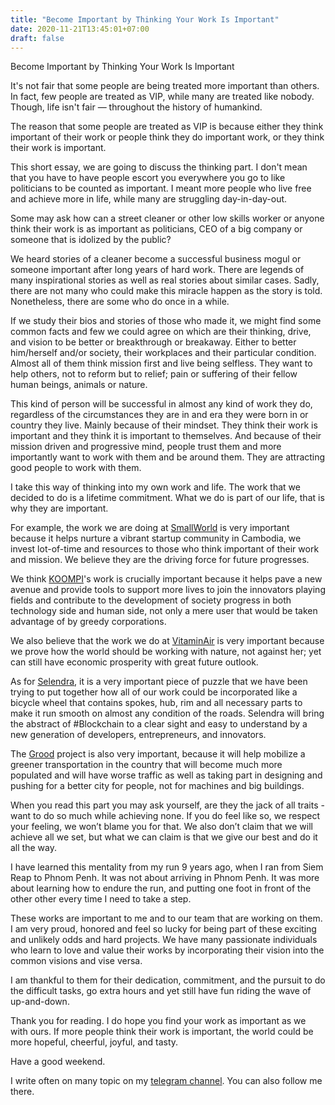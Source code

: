 ```yaml
---
title: "Become Important by Thinking Your Work Is Important"
date: 2020-11-21T13:45:01+07:00
draft: false
---
```


Become Important by Thinking Your Work Is Important

It's not fair that some people are being treated more important than others. In fact, few people are treated as VIP, while many are treated like nobody. Though, life isn't fair — throughout the history of humankind. 

The reason that some people are treated as VIP is because either they think important of their work or people think they do important work, or they think their work is important.

This short essay, we are going to discuss the thinking part. I don't mean that you have to have people escort you everywhere you go to like politicians to be counted as important. I meant more people who live free and achieve more in life, while many are struggling day-in-day-out.

Some may ask how can a street cleaner or other low skills worker or anyone think their work is as important as politicians, CEO of a big company or someone that is idolized by the public? 

We heard stories of a cleaner become a successful business mogul or someone important after long years of hard work. There are legends of many inspirational stories as well as real stories about similar cases. Sadly, there are not many who could make this miracle happen as the story is told. Nonetheless, there are some who do once in a while. 

If we study their bios and stories of those who made it, we might find some common facts and few we could agree on which are their thinking, drive, and vision to be better or breakthrough or breakaway. Either to better him/herself and/or society, their workplaces and their particular condition. Almost all of them think mission first and live being selfless. They want to help others, not to reform but to relief; pain or suffering of their fellow human beings, animals or nature.

This kind of person will be successful in almost any kind of work they do, regardless of the circumstances they are in and era they were born in or country they live. Mainly because of their mindset. They think their work is important and they think it is important to themselves. And because of their mission driven and progressive mind, people trust them and more importantly want to work with them and be around them. They are attracting good people to work with them. 

I take this way of thinking into my own work and life. The work that we decided to do is a lifetime commitment. What we do is part of our life, that is why they are important.

For example, the work we are doing at [SmallWorld](https://smallworldventure.com) is very important because it helps nurture a vibrant startup community in Cambodia, we invest lot-of-time and resources to those who think important of their work and mission. We believe they are the driving force for future progresses. 

We think [KOOMPI](https://koompi.com)'s work is crucially important because it helps pave a new avenue and provide tools to support more lives to join the innovators playing fields and contribute to the development of society progress in both technology side and human side, not only a mere user that would be taken advantage of by greedy corporations. 

We also believe that the work we do at [VitaminAir](https://vitaminair.org) is very important because we prove how the world should be working with nature, not against her; yet can still have economic prosperity with great future outlook.

As for [Selendra](https://selendra.org), it is a very important piece of puzzle that we have been trying to put together how all of our work could be incorporated like a bicycle wheel that contains spokes, hub, rim and all necessary parts to make it run smooth on almost any condition of the roads.  Selendra will bring the abstract of #Blockchain to a clear sight and easy to understand by a new generation of developers, entrepreneurs, and innovators.

The [Grood](https://getgrood.com) project is also very important, because it will help mobilize a greener transportation in the country that will become much more populated and will have worse traffic as well as taking part in designing and pushing for a better city for people, not for machines and big buildings.

When you read this part you may ask yourself, are they the jack of all traits - want to do so much while achieving none. If you do feel like so, we respect your feeling, we won’t blame you for that. We also don’t claim that we will achieve all we set, but what we can claim is that we give our best and do it all the way. 

I have learned this mentality from my run 9 years ago, when I ran from Siem Reap to Phnom Penh. It was not about arriving in Phnom Penh. It was more about learning how to endure the run, and putting one foot in front of the other other every time I need to take a step.


These works are important to me and to our team that are working on them. I am very proud, honored and feel so lucky for being part of these exciting and unlikely odds and hard projects. We have many passionate individuals who learn to love and value their works by incorporating their vision into the common visions and vise versa.

I am thankful to them for their dedication, commitment, and the pursuit to do the difficult tasks, go extra hours and yet still have fun riding the wave of up-and-down. 

Thank you for reading. I do hope you find your work as important as we with ours. If more people think their work is important, the world could be more hopeful, cheerful, joyful, and tasty. 

Have a good weekend.

I write often on many topic on my [telegram channel](t.me/rithythul). You can also follow me there.